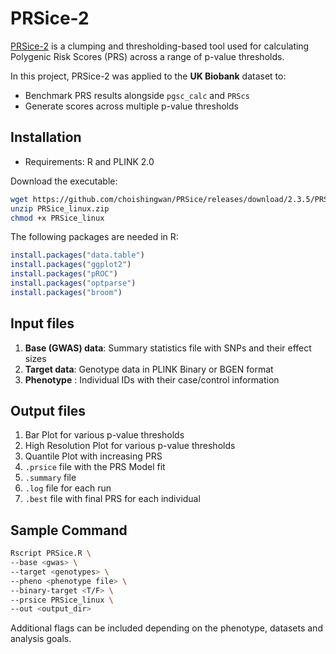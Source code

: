 
# PRSice-2

[PRSice-2](https://choishingwan.github.io/PRSice/) is a clumping and thresholding-based tool used for calculating Polygenic Risk Scores (PRS) across a range of p-value thresholds. 

In this project, PRSice-2 was applied to the **UK Biobank** dataset to:
- Benchmark PRS results alongside `pgsc_calc` and `PRScs`
- Generate scores across multiple p-value thresholds

## Installation

- Requirements: R and PLINK 2.0

Download the executable:

```bash
wget https://github.com/choishingwan/PRSice/releases/download/2.3.5/PRSice_linux.zip
unzip PRSice_linux.zip
chmod +x PRSice_linux
```

The following packages are needed in R:
```r
install.packages("data.table")
install.packages("ggplot2")
install.packages("pROC")
install.packages("optparse")
install.packages("broom")
```

## Input files
1. **Base (GWAS) data**: Summary statistics file with SNPs and their effect sizes
2. **Target data**: Genotype data in PLINK Binary or BGEN format
3. **Phenotype** : Individual IDs with their case/control information

## Output files
1. Bar Plot for various p-value thresholds
2. High Resolution Plot for various p-value thresholds
3. Quantile Plot with increasing PRS
4. `.prsice` file with the PRS Model fit
5. `.summary` file
6. `.log` file for each run
7. `.best` file with final PRS for each individual 

## Sample Command
```bash
Rscript PRSice.R \
--base <gwas> \
--target <genotypes> \
--pheno <phenotype file> \
--binary-target <T/F> \
--prsice PRSice_linux \
--out <output_dir>
```

Additional flags can be included depending on the phenotype, datasets and analysis goals.
